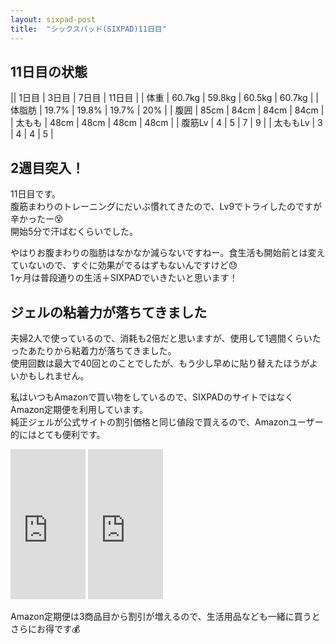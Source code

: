 ```yaml
---
layout: sixpad-post
title:  "シックスパッド(SIXPAD)11日目"
---
```


## 11日目の状態

|| 1日目 | 3日目 | 7日目 | 11日目 |
| 体重   | 60.7kg | 59.8kg | 60.5kg | 60.7kg |
| 体脂肪 | 19.7% | 19.8% | 19.7% | 20% |
| 腹囲 | 85cm | 84cm | 84cm | 84cm |
| 太もも | 48cm | 48cm | 48cm | 48cm |
| 腹筋Lv | 4 | 5 | 7 | 9 |
| 太ももLv | 3 | 4 | 4 | 5 |


## 2週目突入！

11日目です。  
腹筋まわりのトレーニングにだいぶ慣れてきたので、Lv9でトライしたのですが辛かったー😵  
開始5分で汗ばむくらいでした。  

やはりお腹まわりの脂肪はなかなか減らないですねー。食生活も開始前とは変えていないので、すぐに効果がでるはずもないんですけど😓  
1ヶ月は普段通りの生活＋SIXPADでいきたいと思います！


## ジェルの粘着力が落ちてきました
夫婦2人で使っているので、消耗も2倍だと思いますが、使用して1週間くらいたったあたりから粘着力が落ちてきました。  
使用回数は最大で40回とのことでしたが、もう少し早めに貼り替えたほうがよいかもしれません。  

私はいつもAmazonで買い物をしているので、SIXPADのサイトではなくAmazon定期便を利用しています。  
純正ジェルが公式サイトの割引価格と同じ値段で買えるので、Amazonユーザー的にはとても便利です。  

<iframe style="width:120px;height:240px;" marginwidth="0" marginheight="0" scrolling="no" frameborder="0" src="https://rcm-fe.amazon-adsystem.com/e/cm?ref=qf_sp_asin_til&t=kbysta10f-22&m=amazon&o=9&p=8&l=as1&IS2=1&detail=1&asins=B06ZZCNQ7P&linkId=36f0c56b670f546e43b10848f0117486&bc1=000000&lt1=_blank&fc1=333333&lc1=0066c0&bg1=ffffff&f=ifr">
</iframe>
<iframe style="width:120px;height:240px;" marginwidth="0" marginheight="0" scrolling="no" frameborder="0" src="https://rcm-fe.amazon-adsystem.com/e/cm?ref=tf_til&t=kbysta10f-22&m=amazon&o=9&p=8&l=as1&IS2=1&detail=1&asins=B06ZYHQ9GX&linkId=3a4d1a13fc0bb21c2de1154cce31508a&bc1=000000&lt1=_blank&fc1=333333&lc1=0066c0&bg1=ffffff&f=ifr">
</iframe>

Amazon定期便は3商品目から割引が増えるので、生活用品なども一緒に買うとさらにお得です💰 


